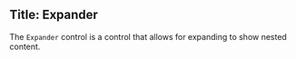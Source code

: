 Title: Expander
---
The `Expander` control is a control that allows for expanding to show nested content.


